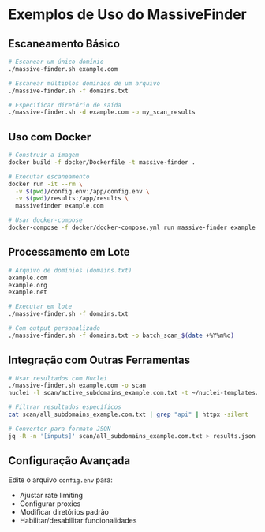 # Exemplos de Uso do MassiveFinder

## Escaneamento Básico

```bash
# Escanear um único domínio
./massive-finder.sh example.com

# Escanear múltiplos domínios de um arquivo
./massive-finder.sh -f domains.txt

# Especificar diretório de saída
./massive-finder.sh -d example.com -o my_scan_results
```

## Uso com Docker

```bash
# Construir a imagem
docker build -f docker/Dockerfile -t massive-finder .

# Executar escaneamento
docker run -it --rm \
  -v $(pwd)/config.env:/app/config.env \
  -v $(pwd)/results:/app/results \
  massivefinder example.com

# Usar docker-compose
docker-compose -f docker/docker-compose.yml run massive-finder example.com
```

## Processamento em Lote

```bash
# Arquivo de domínios (domains.txt)
example.com
example.org
example.net

# Executar em lote
./massive-finder.sh -f domains.txt

# Com output personalizado
./massive-finder.sh -f domains.txt -o batch_scan_$(date +%Y%m%d)
```

## Integração com Outras Ferramentas

```bash
# Usar resultados com Nuclei
./massive-finder.sh example.com -o scan
nuclei -l scan/active_subdomains_example.com.txt -t ~/nuclei-templates/

# Filtrar resultados específicos
cat scan/all_subdomains_example.com.txt | grep "api" | httpx -silent

# Converter para formato JSON
jq -R -n '[inputs]' scan/all_subdomains_example.com.txt > results.json
```

## Configuração Avançada

Edite o arquivo `config.env` para:

- Ajustar rate limiting
- Configurar proxies
- Modificar diretórios padrão
- Habilitar/desabilitar funcionalidades